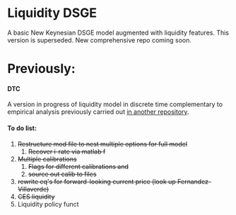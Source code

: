 # Liquidity DSGE
A basic New Keynesian DSGE model augmented with liquidity features. This version is superseded. New comprehensive repo coming soon.



# Previously:
#### DTC
A version in progress of liquidity model in discrete time complementary to empirical analysis previously carried out [in another repository](https://www.github.com/ceschi/UnemplTaylor/).

#### To do list:
1. ~~Restructure mod file to nest multiple options for full model~~
    1. ~~Recover i-rate via matlab f~~
2. ~~Multiple calibrations~~
    1. ~~Flags for different calibrations and~~
    2. ~~source out calib to files~~
3. ~~rewrite eq's for forward-looking current price (look up Fernandez-Villaverde)~~
4. ~~CES liquidity~~
5. Liquidity policy funct
